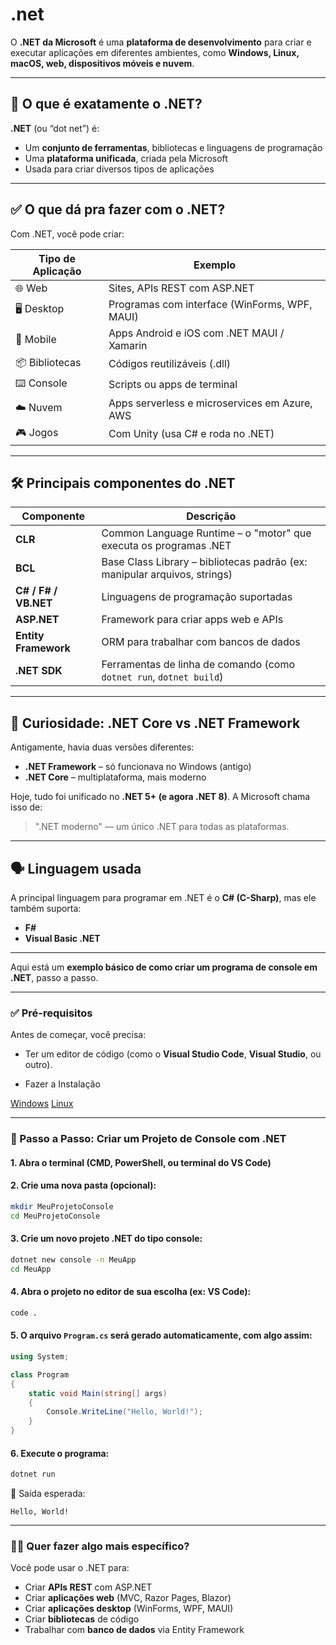 # .net

O **.NET da Microsoft** é uma **plataforma de desenvolvimento** para criar e executar aplicações em diferentes ambientes, como **Windows, Linux, macOS, web, dispositivos móveis e nuvem**.

---

## 🧩 O que é exatamente o .NET?

**.NET** (ou “dot net”) é:

* Um **conjunto de ferramentas**, bibliotecas e linguagens de programação
* Uma **plataforma unificada**, criada pela Microsoft
* Usada para criar diversos tipos de aplicações

---

## ✅ O que dá pra fazer com o .NET?

Com .NET, você pode criar:

| Tipo de Aplicação | Exemplo                                       |
| ----------------- | --------------------------------------------- |
| 🌐 Web            | Sites, APIs REST com ASP.NET                  |
| 🖥️ Desktop       | Programas com interface (WinForms, WPF, MAUI) |
| 📱 Mobile         | Apps Android e iOS com .NET MAUI / Xamarin    |
| 📦 Bibliotecas    | Códigos reutilizáveis (.dll)                  |
| ⌨️ Console        | Scripts ou apps de terminal                   |
| ☁️ Nuvem          | Apps serverless e microservices em Azure, AWS |
| 🎮 Jogos          | Com Unity (usa C# e roda no .NET)             |

---

## 🛠️ Principais componentes do .NET

| Componente           | Descrição                                                                 |
| -------------------- | ------------------------------------------------------------------------- |
| **CLR**              | Common Language Runtime – o "motor" que executa os programas .NET         |
| **BCL**              | Base Class Library – bibliotecas padrão (ex: manipular arquivos, strings) |
| **C# / F# / VB.NET** | Linguagens de programação suportadas                                      |
| **ASP.NET**          | Framework para criar apps web e APIs                                      |
| **Entity Framework** | ORM para trabalhar com bancos de dados                                    |
| **.NET SDK**         | Ferramentas de linha de comando (como `dotnet run`, `dotnet build`)       |

---

## 🧠 Curiosidade: .NET Core vs .NET Framework

Antigamente, havia duas versões diferentes:

* **.NET Framework** – só funcionava no Windows (antigo)
* **.NET Core** – multiplataforma, mais moderno

Hoje, tudo foi unificado no **.NET 5+ (e agora .NET 8)**. A Microsoft chama isso de:

> ".NET moderno" — um único .NET para todas as plataformas.

---

## 🗣️ Linguagem usada

A principal linguagem para programar em .NET é o **C# (C-Sharp)**, mas ele também suporta:

* **F#**
* **Visual Basic .NET**

---

Aqui está um **exemplo básico de como criar um programa de console em .NET**, passo a passo.

---

### ✅ Pré-requisitos

Antes de começar, você precisa:

* Ter um editor de código (como o **Visual Studio Code**, **Visual Studio**, ou outro).

* Fazer a Instalação

[Windows](./Install/win.md)
[Linux](./Install/linux.md)

---

### 🔧 Passo a Passo: Criar um Projeto de Console com .NET

#### 1. **Abra o terminal (CMD, PowerShell, ou terminal do VS Code)**

#### 2. **Crie uma nova pasta (opcional):**

```bash
mkdir MeuProjetoConsole
cd MeuProjetoConsole
```

#### 3. **Crie um novo projeto .NET do tipo console:**

```bash
dotnet new console -n MeuApp
cd MeuApp
```

#### 4. **Abra o projeto no editor de sua escolha** (ex: VS Code):

```bash
code .
```

#### 5. **O arquivo `Program.cs` será gerado automaticamente**, com algo assim:

```csharp
using System;

class Program
{
    static void Main(string[] args)
    {
        Console.WriteLine("Hello, World!");
    }
}
```

#### 6. **Execute o programa:**

```bash
dotnet run
```

📌 Saída esperada:

```
Hello, World!
```

---

### 👨‍💻 Quer fazer algo mais específico?

Você pode usar o .NET para:

* Criar **APIs REST** com ASP.NET
* Criar **aplicações web** (MVC, Razor Pages, Blazor)
* Criar **aplicações desktop** (WinForms, WPF, MAUI)
* Criar **bibliotecas** de código
* Trabalhar com **banco de dados** via Entity Framework




